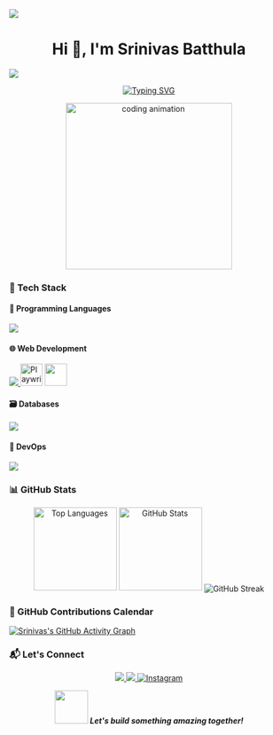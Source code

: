 <img src="https://user-images.githubusercontent.com/73097560/115834477-dbab4500-a447-11eb-908a-139a6edaec5c.gif">
<h1 align="center">Hi 👋, I'm Srinivas Batthula</h1>
<img src="https://user-images.githubusercontent.com/73097560/115834477-dbab4500-a447-11eb-908a-139a6edaec5c.gif">

<p align="center">
  <a href="https://git.io/typing-svg"><img src="https://readme-typing-svg.demolab.com?font=Fira+Code&pause=1000&color=22D3EE&center=true&vCenter=true&width=435&lines=Open+Source+Enthusiast;Tech+Enthusiast;Problem+Solver;MERN+Stack+Developer" alt="Typing SVG" /></a>
</p>

<div align="center">
  <img src="https://media.giphy.com/media/qgQUggAC3Pfv687qPC/giphy.gif" width="300" alt="coding animation">
</div>

### 🧰 Tech Stack

#### 🧠 Programming Languages
<p align="left">
  <a href="https://skillicons.dev">
    <img src="https://skillicons.dev/icons?i=java,javascript,python,ts" />
  </a>
</p>

#### 🌐 Web Development
<p align="left">
  <a href="https://skillicons.dev">
    <img src="https://skillicons.dev/icons?i=react,nextjs,nodejs,express,pug" />
  </a>
  <img src="https://cdn.jsdelivr.net/gh/devicons/devicon/icons/playwright/playwright-original.svg" width="40" alt="Playwright"/>
  <img src="https://cdn.jsdelivr.net/gh/devicons/devicon/icons/socketio/socketio-original.svg" width="40" alt="Socket.IO" style="color:white; background-color:white;"/>
</p>

#### 🗃 Databases
<p align="left">
  <a href="https://skillicons.dev">
    <img src="https://skillicons.dev/icons?i=mongodb" />
  </a>
</p>

#### 🚀 DevOps
<p align="left">
  <a href="https://skillicons.dev">
    <img src="https://skillicons.dev/icons?i=git,github,docker" />
  </a>
</p>

### 📊 GitHub Stats

<p align="center">
  <img src="https://github-readme-stats.vercel.app/api/top-langs?username=srinivas-batthula&show_icons=true&locale=en&layout=compact&theme=tokyonight" height="150" alt="Top Languages" />
  <img src="https://github-readme-stats.vercel.app/api?username=srinivas-batthula&show_icons=true&locale=en&theme=tokyonight" height="150" alt="GitHub Stats" />
  <img align="center" src="https://github-readme-streak-stats.herokuapp.com/?user=srinivas-batthula&" alt="GitHub Streak" />
</p>

### 📅 GitHub Contributions Calendar

[![Srinivas's GitHub Activity Graph](https://github-readme-activity-graph.vercel.app/graph?username=srinivas-batthula&theme=tokyo-night)](https://github.com/ashutosh00710/github-readme-activity-graph)

### 📬 Let's Connect

<p align="center">
  <a href="https://www.linkedin.com/in/srinivas-batthula/">
    <img src="https://img.shields.io/badge/LinkedIn-0A66C2?style=for-the-badge&logo=linkedin&logoColor=white"/>
  </a>
  <a href="mailto:srinivasbatthula05.official@gmail.com">
    <img src="https://img.shields.io/badge/Gmail-EA4335?style=for-the-badge&logo=gmail&logoColor=white"/>
  </a>
  <a href="https://instagram.com/srinivas_abhi8" target="_blank">
    <img src="https://img.shields.io/badge/Instagram-E4405F?style=for-the-badge&logo=instagram&logoColor=white" alt="Instagram"/>
  </a>
</p>
</p>

<p align="center">
  <img src="https://media.giphy.com/media/LnQjpWaON8nhr21vNW/giphy.gif" width="60"> 
  <em><b>Let's build something amazing together!</b></em>
</p>
